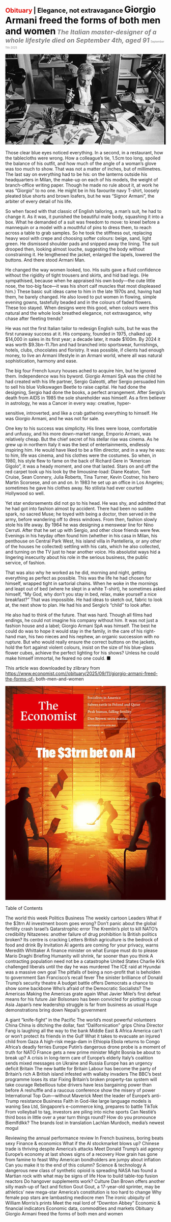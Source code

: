 <span style="color:#E3120B; font-size:14.9pt; font-weight:bold;">Obituary</span> <span style="color:#000000; font-size:14.9pt; font-weight:bold;">| Elegance, not extravagance</span>
<span style="color:#000000; font-size:21.0pt; font-weight:bold;">Giorgio Armani freed the forms of both men and women</span>
<span style="color:#808080; font-size:14.9pt; font-weight:bold; font-style:italic;">The Italian master-designer of a whole lifestyle died on September 4th, aged 91</span>
<span style="color:#808080; font-size:6.2pt;">September 11th 2025</span>

![](../images/078_Giorgio_Armani_freed_the_forms_of_both_men_and_women/p0313_img01.jpeg)

Those clear blue eyes noticed everything. In a second, in a restaurant, how the tablecloths were wrong. How a colleague’s tie, 1.5cm too long, spoiled the balance of his outfit, and how much of the angle of a woman’s glove was too much to show. That was not a matter of inches, but of millimetres. The last say on everything had to be his: on the lanterns outside his headquarters in Milan, the make-up on each of his models, the weight of branch-office writing paper. Though he made no rule about it, at work he was “Giorgio” to no one. He might be in his favourite navy T-shirt, loosely pleated blue shorts and brown loafers, but he was “Signor Armani”, the arbiter of every detail of his life.

So when faced with that classic of English tailoring, a man’s suit, he had to change it. As it was, it punished the beautiful male body, squashing it into a box. What he demanded of a suit was freedom to move: to kneel before a mannequin or a model with a mouthful of pins to dress them, to reach across a table to grab samples. So he took the stiffness out, replacing heavy wool with crepe and choosing softer colours: beige, sand, light green. He dismissed shoulder pads and snipped away the lining. The suit drooped then, looking almost louche, suggesting the body without constraining it. He lengthened the jacket, enlarged the lapels, lowered the buttons. And there stood Armani Man.

He changed the way women looked, too. His suits gave a fluid confidence without the rigidity of tight trousers and skirts, and hid bad legs. (He sympathised, because when he appraised his own body—the cute little nose, the too-big face—it was his short calf muscles that most displeased him.) These basic suit ideas came to him in the late 1970s and, having had them, he barely changed. He also loved to put women in flowing, simple evening gowns, tastefully beaded and in the colours of faded flowers. These too stayed. When designs were this good, when colours were this natural and the whole look breathed elegance, not extravagance, why chase after fleeting trends?

He was not the first Italian tailor to redesign English suits, but he was the first runaway success at it. His company, founded in 1975, chalked up $14,000 in sales in its first year; a decade later, it made $100m. By 2024 it was worth $9.3bn-11.7bn and had branched into sportswear, furnishings, hotels, clubs, chocolates and floristry. It was possible, if clients had enough money, to live an Armani lifestyle in an Armani world, where all was natural sophistication, harmony and ease.

The big four French luxury houses ached to acquire him, but he ignored them. Independence was his byword. Giorgio Armani SpA was the child he had created with his life partner, Sergio Galeotti, after Sergio persuaded him to sell his blue Volkswagen Beetle to raise capital. He had done the designing, Sergio had done the books, a perfect arrangement. After Sergio’s death from AIDS in 1985 the sole shareholder was himself. As a firm believer in astrology, he was a Cancer in every way: creative, hyper-

sensitive, introverted, and like a crab gathering everything to himself. He was Giorgio Armani, and he was not for sale.

One key to his success was simplicity. His lines were loose, comfortable and unfussy, and his more down-market range, Emporio Armani, was relatively cheap. But the chief secret of his stellar rise was cinema. As he grew up in northern Italy it was the best of entertainments, endlessly inspiring him. He would have liked to be a film director, and in a way he was: to him, life was cinema, and his clothes were the costumes. So when, in 1980, his style flew to fame on the back of Richard Gere in “American Gigolo”, it was a heady moment, and one that lasted. Stars on and off the red carpet took up his look by the limousine-load: Diane Keaton, Tom Cruise, Sean Connery, Julia Roberts, Tina Turner, Kevin Costner, his hero Martin Scorsese, and on and on. In 1983 he set up an office in Los Angeles; sometimes he gave his clothes away. No stilista had ever courted Hollywood so well.

Yet star endorsements did not go to his head. He was shy, and admitted that he had got into fashion almost by accident. There had been no sudden spark, no sacred Muse; he toyed with being a doctor, then served in the army, before wandering off to dress windows. From then, fashion slowly stole his life away. By 1964 he was designing a menswear line for Nino Cerruti. After that he set up with Sergio, and other close friends were few. Evenings in his heyday often found him (whether in his casa in Milan, his penthouse on Central Park West, his island villa in Pantelleria, or any other of the houses he collected) settling with his cats, which he also collected, and turning on the TV just to hear another voice. His absolutist ways hid a lingering insecurity about his role in the serious business, the public service, of fashion.

That was also why he worked as he did, morning and night, getting everything as perfect as possible. This was the life he had chosen for himself, wrapped tight in sartorial chains. When he woke in the mornings and leapt out of bed (where he slept in a white T-shirt), he sometimes asked himself, “My God, why don’t you stay in bed, relax, make yourself a nice breakfast?” That was impossible. He had ideas to sketch out, fabric to look at, the next show to plan. He had his and Sergio’s “child” to look after.

He also had to think of the future. That was hard. Though all films had endings, he could not imagine his company without him. It was not just a fashion house and a label; Giorgio Armani SpA was himself. The best he could do was to hope it would stay in the family, in the care of his right-hand man, his two nieces and his nephew, an organic succession with no rupture. But who would really ensure the correct buttons on the jackets, hold the fort against violent colours, insist on the size of his blue-glass flower cubes, achieve the perfect lighting for his shows? Unless he could make himself immortal, he feared no one could. ■

This article was downloaded by zlibrary from https://www.economist.com//obituary/2025/09/11/giorgio-armani-freed-the-forms-of- both-men-and-women

![](../images/078_Giorgio_Armani_freed_the_forms_of_both_men_and_women/p0317_img01.jpeg)

Table of Contents

The world this week Politics Business The weekly cartoon Leaders What if the $3trn AI investment boom goes wrong? Don’t panic about the global fertility crash Israel’s Qatarstrophic error The Kremlin’s plot to kill NATO’s credibility Nitazenes: another failure of drug prohibition Is British politics broken? Its centre is cracking Letters British agriculture is the bedrock of food and drink By Invitation AI agents are coming for your privacy, warns Meredith Whittaker A finance minister on what Europe must do to please Mario Draghi Briefing Humanity will shrink, far sooner than you think A contracting population need not be a catastrophe United States Charlie Kirk challenged liberals until the day he was murdered The ICE raid at Hyundai was a massive own goal The pitfalls of being a non-profit that is beholden to government San Francisco’s recall fever The sinister brilliance of Donald Trump’s security theatre A budget battle offers Democrats a chance to show some backbone Who’s afraid of the Democratic Socialists? The Americas Making the Americas grate again What Javier Milei’s first defeat means for his future Jair Bolsonaro has been convicted for plotting a coup Asia Japan’s new leadership struggle is far from business as usual Huge demonstrations bring down Nepal’s government

A giant “knife-fight” in the Pacific The world’s most powerful volunteers China China is ditching the dollar, fast “Dalifornication” grips China Director Fang is laughing all the way to the bank Middle East & Africa America can’t or won’t protect its friends in the Gulf What it takes to evacuate an injured child from Gaza A high-risk mega-dam in Ethiopia Ebola returns to Congo Africa’s deadly ferries Europe Putin’s dangerous drone probe is a moment of truth for NATO France gets a new prime minister Might Bosnia be about to break up? A crisis in long-term care of Europe’s elderly Italy’s coalition sends mixed messages on Ukraine and Russia Europe has an urgency deficit Britain The new battle for Britain Labour has become the party of Britain’s rich A British island infested with wallaby invaders The BBC’s best programme loses its star Fixing Britain’s broken property-tax system will take courage Rebellious tube drivers have less bargaining power than before A reshuffle and a raucous conference show the misery of power International Top Gun—without Maverick Meet the leader of Europe’s anti-Trump resistance Business Faith in God-like large language models is waning Sea Ltd, Singapore’s e-commerce king, prepares to battle TikTok From volleyball to tag, investors are piling into niche sports Can Nestlé’s third boss in little over a year turn things round? How do you pronounce Biemlfdlkk? The brands lost in translation Lachlan Murdoch, media’s newest mogul

Reviewing the annual performance review In French business, boring beats sexy Finance & economics What if the AI stockmarket blows up? Chinese trade is thriving despite America’s attacks Meet Donald Trump’s aid agency Europe’s economy at last shows signs of a recovery How grain has gone from famine to feast Why American bondholders are jumpy about inflation Can you make it to the end of this column? Science & technology A dangerous new class of synthetic opioid is spreading NASA has found a Martian rock with what may be signs of life How to build table-top fusion reactors Do hangover supplements work? Culture Dan Brown offers another silly mash-up of fact and fiction Gout Gout, a 17-year-old sprinter, may be athletics’ new mega-star America’s constitution is too hard to change Why female pop stars are lambasting mediocre men The ironic ubiquity of William Morris’s prints Meet the real lord of “Downton Abbey” Economic & financial indicators Economic data, commodities and markets Obituary Giorgio Armani freed the forms of both men and women